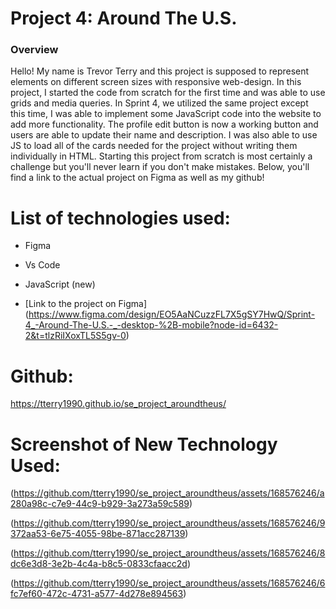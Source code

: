 # Project 4: Around The U.S.

### Overview

Hello! My name is Trevor Terry and this project is supposed to represent elements on different screen sizes with responsive web-design. In this project, I started the code from scratch for the first time and was able to use grids and media queries. In Sprint 4, we utilized the same project except this time, I was able to implement some JavaScript code into the website to add more functionality. The profile edit button is now a working button and users are able to update their name and description. I was also able to use JS to load all of the cards needed for the project without writing them individually in HTML. Starting this project from scratch is most certainly a challenge but you'll never learn if you don't make mistakes. Below, you'll find a link to the actual project on Figma as well as my github!

# List of technologies used:

- Figma
- Vs Code
- JavaScript (new)

- [Link to the project on Figma] (https://www.figma.com/design/EO5AaNCuzzFL7X5gSY7HwQ/Sprint-4_-Around-The-U.S.-_-desktop-%2B-mobile?node-id=6432-2&t=tlzRiIXoxTL5S5gv-0)

# Github:

https://tterry1990.github.io/se_project_aroundtheus/

# Screenshot of New Technology Used:

(https://github.com/tterry1990/se_project_aroundtheus/assets/168576246/a280a98c-c7e9-44c9-b929-3a273a59c589)

(https://github.com/tterry1990/se_project_aroundtheus/assets/168576246/9372aa53-6e75-4055-98be-871acc287139)

(https://github.com/tterry1990/se_project_aroundtheus/assets/168576246/8dc6e3d8-3e2b-4c4a-b8c5-0833cfaacc2d)

(https://github.com/tterry1990/se_project_aroundtheus/assets/168576246/6fc7ef60-472c-4731-a577-4d278e894563)

